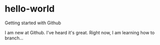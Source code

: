 # hello-world
Getting started with Github

I am new at Github. I've heard it's great. Right now, I am learning how to branch...
